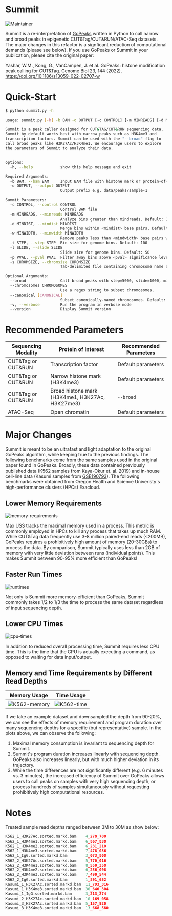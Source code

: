 
# Summit

![Maintainer](https://img.shields.io/badge/maintainer-gartician-blue)

Summit is a re-interpretation of [GoPeaks](https://genomebiology.biomedcentral.com/articles/10.1186/s13059-022-02707-w) written in Python to call narrow and broad peaks in epigenetic CUT&Tag/CUT&RUN/ATAC-Seq datasets. The major changes in this refactor is a signficant reduction of computational demands (please see below). If you use GoPeaks or Summit in your publication, please cite the original paper: 

Yashar, W.M., Kong, G., VanCampen, J. et al. GoPeaks: histone modification peak calling for CUT&Tag. Genome Biol 23, 144 (2022). https://doi.org/10.1186/s13059-022-02707-w

# Quick-Start

```bash
$ python summit.py -h

usage: summit.py [-h] -b BAM -o OUTPUT [-c CONTROL] [-m MINREADS] [-d MINDIST] [-w MINWIDTH] [-t STEP] [-l SLIDE] [-p PVAL] [-s CHROMSIZE] [--broad] [--chromosomes CHROMOSOMES] [--canonical [CANONICAL]] [-v] [--version]

Summit is a peak caller designed for CUT&TAG/CUT&RUN sequencing data. 
Summit by default works best with narrow peaks such as H3K4me3 and
transcription factors. Summit can be used with the "--broad" flag to
call broad peaks like H3K27Ac/H3K4me1. We encourage users to explore
the parameters of Summit to analyze their data.
        

options:
  -h, --help            show this help message and exit

Required Arguments:
  -b BAM, --bam BAM     Input BAM file with histone mark or protein-of-interest
  -o OUTPUT, --output OUTPUT
                        Output prefix e.g. data/peaks/sample-1

Summit Parameters:
  -c CONTROL, --control CONTROL
                        Control BAM file
  -m MINREADS, --minreads MINREADS
                        Analyze bins greater than mindreads. Default: 15
  -d MINDIST, --mindist MINDIST
                        Merge bins within <mindist> base pairs. Default: 1000
  -w MINWIDTH, --minwidth MINWIDTH
                        Remove peaks less than <mindwidth> base pairs wide. Default: 150
  -t STEP, --step STEP  Bin size for genome bins. Default: 100
  -l SLIDE, --slide SLIDE
                        Slide size for genome bins. Default: 50
  -p PVAL, --pval PVAL  Filter away bins above <pval> significance level. Default: 0.05
  -s CHROMSIZE, --chromsize CHROMSIZE
                        Tab-delimited file containing chromosome name and sizes.

Optional Arguments:
  --broad               Call broad peaks with step=5000, slide=1000, mindist=3000.
  --chromosomes CHROMOSOMES
                        Use a regex string to subset chromosomes.
  --canonical [CANONICAL]
                        Subset canonically-named chromosomes. Default: 'chr[0-9XY]+$'
  -v, --verbose         Run the program in verbose mode
  --version             Display Summit version
```

# Recommended Parameters

| Sequencing Modality | Protein of Interest                             | Recommended Parameters |
|---------------------|-------------------------------------------------|------------------------|
| CUT&Tag or CUT&RUN  | Transcription factor                            | Default parameters     |
| CUT&Tag or CUT&RUN  | Narrow histone mark (H3K4me3)                   | Default parameters     |
| CUT&Tag or CUT&RUN  | Broad histone mark (H3K4me1, H3K27Ac, H3K27me3) | `--broad`              |
| ATAC-Seq            | Open chromatin								    | Default parameters     |

# Major Changes

Summit is meant to be an ultrafast and light adaptation to the original GoPeaks algorithm, while keeping true to the previous findings. The following benchmarks come from the same samples used in the original paper found in GoPeaks. Broadly, these data contained previously published data (K562 samples from Kaya-Okur et. al. 2019) and in-house cell-line data (Kasumi samples from [GSE190793](https://www.ncbi.nlm.nih.gov/geo/query/acc.cgi?acc=GSE190793)). The following benchmarks were obtained from Oregon Health and Science Univeristy's high-performance clusters (HPCs) Exacloud.

## Lower Memory Requirements

![memory-requirements](doc/max-uss.png)

Max USS tracks the maximal memory used in a process. This metric is commonly employed in HPCs to kill any process that takes up much RAM. While CUT&Tag data frequently use 3-8 million paired-end reads (<200MB), GoPeaks requires a prohibitively high amount of memory (20-30GBs) to process the data. By comparison, Summit typically uses less than 2GB of memory with very little deviation between runs (individual points). This makes Summit between 90-95% more efficient than GoPeaks! 

## Faster Run Times

![runtimes](doc/time-diff.png)

Not only is Summit more memory-efficient than GoPeaks, Summit commonly takes 1/2 to 1/3 the time to process the same dataset regardless of input sequencing depth.

## Lower CPU Times

![cpu-times](doc/cpu-time.png)

In addition to reduced overall processing time, Summit requires less CPU time. This is the time that the CPU is actually executing a command, as opposed to waiting for data input/output.

## Memory and Time Requirements by Different Read Depths

Memory Usage                                 | Time Usage
:----------------------------------------------------:|:-----------------------------------------------------:
![K562-memory](doc/all-mem-benchmark.png)  | ![K562-time](doc/all-time-benchmark.png)

If we take an example dataset and downsampled the depth from 90-20%, we can see the effects of memory requirement and program duration over many sequencing depths for a specific (but representative) sample. In the plots above, we can observe the following:

1. Maximal memory consumption is invariant to sequencing depth for Summit. 
2. Summit's program duration increases linearly with sequencing depth. GoPeaks also increases linearly, but with much higher deviation in its trajectory.
3. While the time differences are not significantly different (e.g. 6 minutes vs. 3 minutes), the increased efficiency of Summit over GoPeaks allows users to call peaks on samples with very high sequencing depth, or process hundreds of samples simultaneously without requesting prohibitively high computational resources.

# Notes 

Treated sample read depths ranged between 3M to 30M as show below:

```c
K562_1_H3K27Ac.sorted.markd.bam    4_278_700
K562_1_H3K4me1.sorted.markd.bam    6_867_838
K562_1_H3K4me2.sorted.markd.bam    6_231_210
K562_1_H3K4me3.sorted.markd.bam    7_478_036
K562_1_IgG.sorted.markd.bam        3_073_808
K562_2_H3K27Ac.sorted.markd.bam    5_770_016
K562_2_H3K4me1.sorted.markd.bam    8_550_358
K562_2_H3K4me2.sorted.markd.bam    6_256_098
K562_2_H3K4me3.sorted.markd.bam    7_490_544
K562_2_IgG.sorted.markd.bam        1_891_652
Kasumi_1_H3K27Ac.sorted.markd.bam  11_793_316
Kasumi_1_H3K4me3.sorted.markd.bam  30_640_304
Kasumi_1_IgG.sorted.markd.bam      3_213_274
Kasumi_2_H3K27Ac.sorted.markd.bam  10_169_058
Kasumi_3_H3K27Ac.sorted.markd.bam  5_157_920
Kasumi_3_H3K4me3.sorted.markd.bam  13_668_580
```